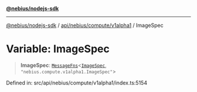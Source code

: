[**@nebius/nodejs-sdk**](../../../../../README.md)

---

[@nebius/nodejs-sdk](../../../../../README.md) / [api/nebius/compute/v1alpha1](../README.md) / ImageSpec

# Variable: ImageSpec

> **ImageSpec**: [`MessageFns`](../../../../../runtime/protos/core/interfaces/MessageFns.md)\<[`ImageSpec`](../interfaces/ImageSpec.md), `"nebius.compute.v1alpha1.ImageSpec"`\>

Defined in: src/api/nebius/compute/v1alpha1/index.ts:5154
